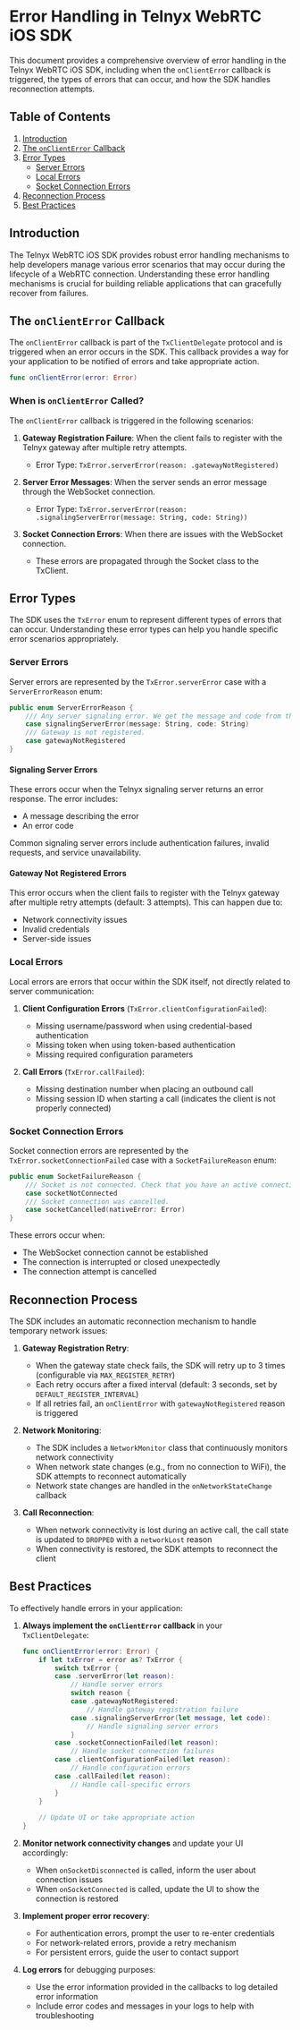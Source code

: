# Error Handling in Telnyx WebRTC iOS SDK

This document provides a comprehensive overview of error handling in the Telnyx WebRTC iOS SDK, including when the `onClientError` callback is triggered, the types of errors that can occur, and how the SDK handles reconnection attempts.

## Table of Contents

1. [Introduction](#introduction)
2. [The `onClientError` Callback](#the-onclienterror-callback)
3. [Error Types](#error-types)
   - [Server Errors](#server-errors)
   - [Local Errors](#local-errors)
   - [Socket Connection Errors](#socket-connection-errors)
4. [Reconnection Process](#reconnection-process)
5. [Best Practices](#best-practices)

## Introduction

The Telnyx WebRTC iOS SDK provides robust error handling mechanisms to help developers manage various error scenarios that may occur during the lifecycle of a WebRTC connection. Understanding these error handling mechanisms is crucial for building reliable applications that can gracefully recover from failures.

## The `onClientError` Callback

The `onClientError` callback is part of the `TxClientDelegate` protocol and is triggered when an error occurs in the SDK. This callback provides a way for your application to be notified of errors and take appropriate action.

```swift
func onClientError(error: Error)
```

### When is `onClientError` Called?

The `onClientError` callback is triggered in the following scenarios:

1. **Gateway Registration Failure**: When the client fails to register with the Telnyx gateway after multiple retry attempts.
   - Error Type: `TxError.serverError(reason: .gatewayNotRegistered)`

2. **Server Error Messages**: When the server sends an error message through the WebSocket connection.
   - Error Type: `TxError.serverError(reason: .signalingServerError(message: String, code: String))`

3. **Socket Connection Errors**: When there are issues with the WebSocket connection.
   - These errors are propagated through the Socket class to the TxClient.

## Error Types

The SDK uses the `TxError` enum to represent different types of errors that can occur. Understanding these error types can help you handle specific error scenarios appropriately.

### Server Errors

Server errors are represented by the `TxError.serverError` case with a `ServerErrorReason` enum:

```swift
public enum ServerErrorReason {
    /// Any server signaling error. We get the message and code from the server
    case signalingServerError(message: String, code: String)
    /// Gateway is not registered.
    case gatewayNotRegistered
}
```

#### Signaling Server Errors

These errors occur when the Telnyx signaling server returns an error response. The error includes:
- A message describing the error
- An error code

Common signaling server errors include authentication failures, invalid requests, and service unavailability.

#### Gateway Not Registered Errors

This error occurs when the client fails to register with the Telnyx gateway after multiple retry attempts (default: 3 attempts). This can happen due to:
- Network connectivity issues
- Invalid credentials
- Server-side issues

### Local Errors

Local errors are errors that occur within the SDK itself, not directly related to server communication:

1. **Client Configuration Errors** (`TxError.clientConfigurationFailed`):
   - Missing username/password when using credential-based authentication
   - Missing token when using token-based authentication
   - Missing required configuration parameters

2. **Call Errors** (`TxError.callFailed`):
   - Missing destination number when placing an outbound call
   - Missing session ID when starting a call (indicates the client is not properly connected)

### Socket Connection Errors

Socket connection errors are represented by the `TxError.socketConnectionFailed` case with a `SocketFailureReason` enum:

```swift
public enum SocketFailureReason {
    /// Socket is not connected. Check that you have an active connection.
    case socketNotConnected
    /// Socket connection was cancelled.
    case socketCancelled(nativeError: Error)
}
```

These errors occur when:
- The WebSocket connection cannot be established
- The connection is interrupted or closed unexpectedly
- The connection attempt is cancelled

## Reconnection Process

The SDK includes an automatic reconnection mechanism to handle temporary network issues:

1. **Gateway Registration Retry**:
   - When the gateway state check fails, the SDK will retry up to 3 times (configurable via `MAX_REGISTER_RETRY`)
   - Each retry occurs after a fixed interval (default: 3 seconds, set by `DEFAULT_REGISTER_INTERVAL`)
   - If all retries fail, an `onClientError` with `gatewayNotRegistered` reason is triggered

2. **Network Monitoring**:
   - The SDK includes a `NetworkMonitor` class that continuously monitors network connectivity
   - When network state changes (e.g., from no connection to WiFi), the SDK attempts to reconnect automatically
   - Network state changes are handled in the `onNetworkStateChange` callback

3. **Call Reconnection**:
   - When network connectivity is lost during an active call, the call state is updated to `DROPPED` with a `networkLost` reason
   - When connectivity is restored, the SDK attempts to reconnect the client

## Best Practices

To effectively handle errors in your application:

1. **Always implement the `onClientError` callback** in your `TxClientDelegate`:
   ```swift
   func onClientError(error: Error) {
       if let txError = error as? TxError {
           switch txError {
           case .serverError(let reason):
               // Handle server errors
               switch reason {
               case .gatewayNotRegistered:
                   // Handle gateway registration failure
               case .signalingServerError(let message, let code):
                   // Handle signaling server errors
               }
           case .socketConnectionFailed(let reason):
               // Handle socket connection failures
           case .clientConfigurationFailed(let reason):
               // Handle configuration errors
           case .callFailed(let reason):
               // Handle call-specific errors
           }
       }
       
       // Update UI or take appropriate action
   }
   ```

2. **Monitor network connectivity changes** and update your UI accordingly:
   - When `onSocketDisconnected` is called, inform the user about connection issues
   - When `onSocketConnected` is called, update the UI to show the connection is restored

3. **Implement proper error recovery**:
   - For authentication errors, prompt the user to re-enter credentials
   - For network-related errors, provide a retry mechanism
   - For persistent errors, guide the user to contact support

4. **Log errors** for debugging purposes:
   - Use the error information provided in the callbacks to log detailed error information
   - Include error codes and messages in your logs to help with troubleshooting
